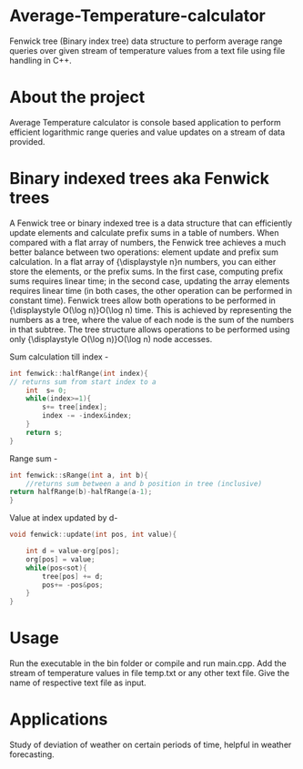 # Average-Temperature-calculator
Fenwick tree (Binary index tree) data structure to perform average range queries over given stream of temperature values from a text file using file handling in C++. 

# About the project
Average Temperature calculator is console based application to perform efficient logarithmic range queries and value updates on a stream of data provided.

# Binary indexed trees aka Fenwick trees
A Fenwick tree or binary indexed tree is a data structure that can efficiently update elements and calculate prefix sums in a table of numbers. When compared with a flat array of numbers, the Fenwick tree achieves a much better balance between two operations: element update and prefix sum calculation. In a flat array of {\displaystyle n}n numbers, you can either store the elements, or the prefix sums. In the first case, computing prefix sums requires linear time; in the second case, updating the array elements requires linear time (in both cases, the other operation can be performed in constant time). Fenwick trees allow both operations to be performed in {\displaystyle O(\log n)}O(\log n) time. This is achieved by representing the numbers as a tree, where the value of each node is the sum of the numbers in that subtree. The tree structure allows operations to be performed using only {\displaystyle O(\log n)}O(\log n) node accesses.

Sum calculation till index - 
```c++
int fenwick::halfRange(int index){
// returns sum from start index to a
    int  s= 0;
    while(index>=1){
        s+= tree[index];
        index -= -index&index;
    }
    return s;
}
```

Range sum - 
```c++
int fenwick::sRange(int a, int b){
    //returns sum between a and b position in tree (inclusive)
return halfRange(b)-halfRange(a-1);
}
```


Value at index updated by d-

```c++
void fenwick::update(int pos, int value){

    int d = value-org[pos];
    org[pos] = value;
    while(pos<sot){
        tree[pos] += d;
        pos+= -pos&pos;
    }
}
```

# Usage
Run the executable in the bin folder or compile and run main.cpp. Add the stream of temperature values in file temp.txt or any other text file. Give the name of respective text file as input.

# Applications
Study of deviation of weather on certain periods of time, helpful in weather forecasting.
